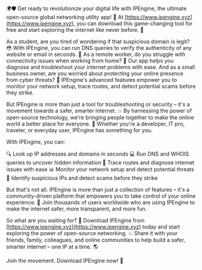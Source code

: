🌍🛡️ Get ready to revolutionize your digital life with IPEngine, the ultimate open-source global networking utility app! 🚀 At [https://www.ipengine.xyz](https://www.ipengine.xyz), you can download this game-changing tool for free and start exploring the internet like never before. 📡

As a student, are you tired of wondering if that suspicious domain is legit? 😳 With IPEngine, you can run DNS queries to verify the authenticity of any website or email in seconds. 💪 As a remote worker, do you struggle with connectivity issues when working from home? 🔧 Our app helps you diagnose and troubleshoot your internet problems with ease. And as a small business owner, are you worried about protecting your online presence from cyber threats? 🚨 IPEngine's advanced features empower you to monitor your network setup, trace routes, and detect potential scams before they strike.

But IPEngine is more than just a tool for troubleshooting or security – it's a movement towards a safer, smarter internet. 💥 By harnessing the power of open-source technology, we're bringing people together to make the online world a better place for everyone. 🌈 Whether you're a developer, IT pro, traveler, or everyday user, IPEngine has something for you.

With IPEngine, you can:

🔍 Look up IP addresses and domains in seconds
💻 Run DNS and WHOIS queries to uncover hidden information
🚗 Trace routes and diagnose internet issues with ease
📊 Monitor your network setup and detect potential threats
🎯 Identify suspicious IPs and detect scams before they strike

But that's not all. IPEngine is more than just a collection of features – it's a community-driven platform that empowers you to take control of your online experience. 💪 Join thousands of users worldwide who are using IPEngine to make the internet safer, more transparent, and more fun.

So what are you waiting for? 🤔 Download IPEngine from [https://www.ipengine.xyz](https://www.ipengine.xyz) today and start exploring the power of open-source networking. 💥 Share it with your friends, family, colleagues, and online communities to help build a safer, smarter internet – one IP at a time. 🌎

Join the movement. Download IPEngine now! 🔗